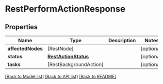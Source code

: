 # RestPerformActionResponse

## Properties
Name | Type | Description | Notes
------------ | ------------- | ------------- | -------------
**affectedNodes** | [RestNode] |  | [optional] 
**status** | [**RestActionStatus**](RestActionStatus.md) |  | [optional] 
**tasks** | [RestBackgroundAction] |  | [optional] 

[[Back to Model list]](../README.md#documentation-for-models) [[Back to API list]](../README.md#documentation-for-api-endpoints) [[Back to README]](../README.md)



